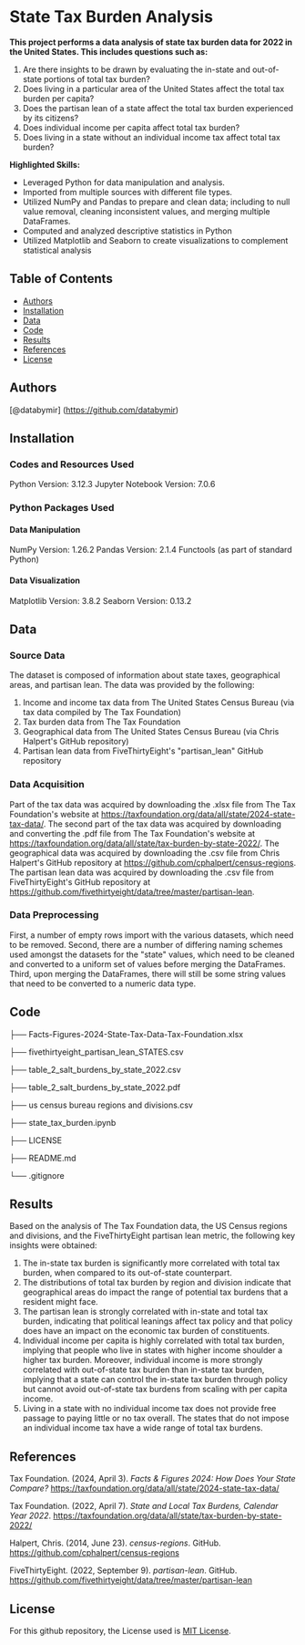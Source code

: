 # State Tax Burden Analysis
**This project performs a data analysis of state tax burden data for 2022 in the United States. This includes questions such as:**
1. Are there insights to be drawn by evaluating the in-state and out-of-state portions of total tax burden?
2. Does living in a particular area of the United States affect the total tax burden per capita?
3. Does the partisan lean of a state affect the total tax burden experienced by its citizens?
4. Does individual income per capita affect total tax burden?
5. Does living in a state without an individual income tax affect total tax burden? 

**Highlighted Skills:**
* Leveraged Python for data manipulation and analysis.
* Imported from multiple sources with different file types.
* Utilized NumPy and Pandas to prepare and clean data; including to null value removal, cleaning inconsistent values, and merging multiple DataFrames.
* Computed and analyzed descriptive statistics in Python
* Utilized Matplotlib and Seaborn to create visualizations to complement statistical analysis

## Table of Contents
* [Authors](#authors)
* [Installation](#installation)
* [Data](#data)
* [Code](#code)
* [Results](#results)
* [References](#references)
* [License](#license)

## Authors 
[@databymir] (https://github.com/databymir)

## Installation
### Codes and Resources Used
Python Version: 3.12.3
Jupyter Notebook Version: 7.0.6

### Python Packages Used
#### Data Manipulation
NumPy Version: 1.26.2
Pandas Version: 2.1.4
Functools (as part of standard Python)

#### Data Visualization
Matplotlib Version: 3.8.2
Seaborn Version: 0.13.2

## Data
### Source Data
The dataset is composed of information about state taxes, geographical areas, and partisan lean. The data was provided by the following:
1. Income and income tax data from The United States Census Bureau (via tax data compiled by The Tax Foundation)
2. Tax burden data from The Tax Foundation
2. Geographical data from The United States Census Bureau (via Chris Halpert's GitHub repository)
3. Partisan lean data from FiveThirtyEight's "partisan_lean" GitHub repository

### Data Acquisition
Part of the tax data was acquired by downloading the .xlsx file from The Tax Foundation's website at https://taxfoundation.org/data/all/state/2024-state-tax-data/.
The second part of the tax data was acquired by downloading and converting the .pdf file from The Tax Foundation's website at https://taxfoundation.org/data/all/state/tax-burden-by-state-2022/.
The geographical data was acquired by downloading the .csv file from Chris Halpert's GitHub repository at https://github.com/cphalpert/census-regions.
The partisan lean data was acquired by downloading the .csv file from FiveThirtyEight's GitHub repository at https://github.com/fivethirtyeight/data/tree/master/partisan-lean.

### Data Preprocessing
First, a number of empty rows import with the various datasets, which need to be removed.
Second, there are a number of differing naming schemes used amongst the datasets for the "state" values, which need to be cleaned and converted to a uniform set of values before merging the DataFrames.
Third, upon merging the DataFrames, there will still be some string values that need to be converted to a numeric data type.

## Code
├── Facts-Figures-2024-State-Tax-Data-Tax-Foundation.xlsx

├── fivethirtyeight_partisan_lean_STATES.csv

├── table_2_salt_burdens_by_state_2022.csv

├── table_2_salt_burdens_by_state_2022.pdf

├── us census bureau regions and divisions.csv

├── state_tax_burden.ipynb

├── LICENSE

├── README.md

└── .gitignore

## Results
Based on the analysis of The Tax Foundation data, the US Census regions and divisions, and the FiveThirtyEight partisan lean metric, the following key insights were obtained:
1. The in-state tax burden is significantly more correlated with total tax burden, when compared to its out-of-state counterpart.
2. The distributions of total tax burden by region and division indicate that geographical areas do impact the range of potential tax burdens that a resident might face.
3. The partisan lean is strongly correlated with in-state and total tax burden, indicating that political leanings affect tax policy and that policy does have an impact on the economic tax burden of constituents.
4. Individual income per capita is highly correlated with total tax burden, implying that people who live in states with higher income shoulder a higher tax burden. Moreover, individual income is more strongly correlated with out-of-state tax burden than in-state tax burden, implying that a state can control the in-state tax burden through policy but cannot avoid out-of-state tax burdens from scaling with per capita income.
5. Living in a state with no individual income tax does not provide free passage to paying little or no tax overall. The states that do not impose an individual income tax have a wide range of total tax burdens.

## References
Tax Foundation. (2024, April 3). *Facts & Figures 2024: How Does Your State Compare?* https://taxfoundation.org/data/all/state/2024-state-tax-data/

Tax Foundation. (2022, April 7). *State and Local Tax Burdens, Calendar Year 2022*. https://taxfoundation.org/data/all/state/tax-burden-by-state-2022/

Halpert, Chris. (2014, June 23). *census-regions*. GitHub. https://github.com/cphalpert/census-regions

FiveThirtyEight. (2022, September 9). *partisan-lean*. GitHub. https://github.com/fivethirtyeight/data/tree/master/partisan-lean

## License
For this github repository, the License used is [MIT License](https://opensource.org/license/mit/).

